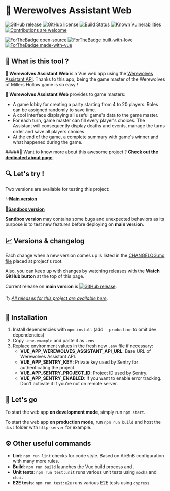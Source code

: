 # 🐺 Werewolves Assistant Web

[![GitHub release](https://img.shields.io/github/release/antoinezanardi/werewolves-assistant-web.svg)](https://GitHub.com/antoinezanardi/werewolves-assistant-web/releases/)
[![GitHub license](https://img.shields.io/github/license/antoinezanardi/werewolves-assistant-web.svg)](https://github.com/antoinezanardi/https://img.shields.io/github/license/werewolves-assistant-web.svg/blob/master/LICENSE)
[![Build Status](https://travis-ci.org/antoinezanardi/werewolves-assistant-web.svg?branch=master)](https://travis-ci.org/antoinezanardi/werewolves-assistant-web)
[![Known Vulnerabilities](https://snyk.io/test/github/antoinezanardi/werewolves-assistant-web/badge.svg?targetFile=package.json)](https://snyk.io/test/github/antoinezanardi/werewolves-assistant-web?targetFile=package.json)
[![Contributions are welcome](https://img.shields.io/badge/contributions-welcome-brightgreen.svg?style=flat)](https://github.com/antoinezanardi/werewolves-assistant-web/issues)

[![ForTheBadge open-source](https://forthebadge.com/images/badges/open-source.svg)](https://forthebadge.com)
[![ForTheBadge built-with-love](http://ForTheBadge.com/images/badges/built-with-love.svg)](https://GitHub.com/antoinezanardi/)
[![ForTheBadge made-with-vue](https://forthebadge.com/images/badges/made-with-vue.svg)](https://forthebadge.com)

## 🐺 What is this tool ?
**🐺 Werewolves Assistant Web** is a Vue web app using the <a href="https://github.com/antoinezanardi/werewolves-assistant-api" target="_blank">Werewolves Assistant API</a>.
Thanks to this app, being the game master of the Werewolves of Millers Hollow game is so easy ! 

**🐺 Werewolves Assistant Web** provides to game masters:
- A game lobby for creating a party starting from 4 to 20 players. Roles can be assigned randomly to save time.
- A cool interface displaying all useful game's data to the game master.
- For each turn, game master can fill every player's choices. The Assistant will consequently display deaths and events, manage the turns order and save all players choices.
- At the end of the game, a complete summary with game's winner and what happened during the game.

#####🤔 Want to know more about this awesome project ? <a href="https://werewolves-assistant.antoinezanardi.fr/about" target="_blank">**Check out the dedicated about page**</a>.

## 🔍 Let's try !
Two versions are available for testing this project:

✨<a href="https://werewolves-assistant.antoinezanardi.fr" target="_blank">**Main version**</a>

🔧<a href="https://sandbox.werewolves-assistant.antoinezanardi.fr" target="_blank">**Sandbox version**</a>

**Sandbox version** may contains some bugs and unexpected behaviors as its purpose is to test new features before deploying on **main version**.

## 📈 Versions & changelog
Each change when a new version comes up is listed in the <a href="https://github.com/antoinezanardi/werewolves-assistant-web/blob/master/CHANGELOG.md" target="_blank">CHANGELOG.md file</a> placed at project's root.

Also, you can keep up with changes by watching releases with the **Watch GitHub button** at the top of this page.

Current release on **main version** is [![GitHub release](https://img.shields.io/github/release/antoinezanardi/werewolves-assistant-web.svg)](https://GitHub.com/antoinezanardi/werewolves-assistant-web/releases/).

###### 🏷️ <a href="https://github.com/antoinezanardi/werewolves-assistant-web/releases" target="_blank">All releases for this project are available here</a>. 

## 🔨 Installation
1. Install dependencies with `npm install` (add `--production` to omit dev dependencies)
2. Copy `.env.example` and paste it as `.env`
3. Replace environment values in the fresh new `.env` file if necessary:
    * **VUE_APP_WEREWOLVES_ASSISTANT_API_URL**: Base URL of Werewolves Assistant API.
    * **VUE_APP_SENTRY_KEY**: Private key used by Sentry for authenticating the project.
    * **VUE_APP_SENTRY_PROJECT_ID**: Project ID used by Sentry.
    * **VUE_APP_SENTRY_ENABLED**: If you want to enable error tracking. Don't activate it if you're not on remote server.

## 🔌 Let's go
To start the web app **on development mode**, simply run `npm start`.

To start the web app **on production mode**, run `npm run build` and host the `dist` folder with `http-server` for example.

## ⚙️ Other useful commands
- **Lint**: `npm run lint` checks for code style. Based on AirBnB configuration with many more rules.
- **Build**: `npm run build` launches the Vue build process and .
- **Unit tests**: `npm run test:unit` runs various unit tests using `mocha` and `chai`.
- **E2E tests**: `npm run test:e2e` runs various E2E tests using `cypress`.

